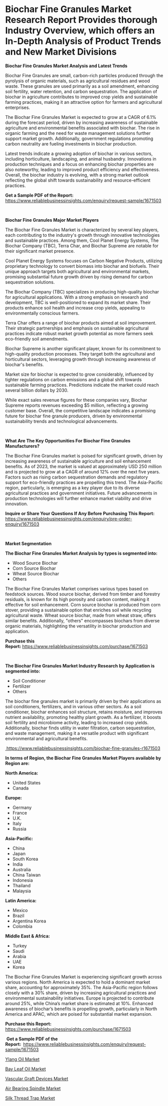 <p><h1>Biochar Fine Granules Market Research Report Provides thorough Industry Overview, which offers an In-Depth Analysis of Product Trends and New Market Divisions</h1></p><p><strong>Biochar Fine Granules Market Analysis and Latest Trends</strong></p>
<p><p>Biochar Fine Granules are small, carbon-rich particles produced through the pyrolysis of organic materials, such as agricultural residues and wood waste. These granules are used primarily as a soil amendment, enhancing soil fertility, water retention, and carbon sequestration. The application of biochar in agriculture contributes to improved crop yields and sustainable farming practices, making it an attractive option for farmers and agricultural enterprises.</p><p>The Biochar Fine Granules Market is expected to grow at a CAGR of 6.1% during the forecast period, driven by increasing awareness of sustainable agriculture and environmental benefits associated with biochar. The rise in organic farming and the need for waste management solutions further support market growth. Additionally, government regulations promoting carbon neutrality are fueling investments in biochar production. </p><p>Latest trends indicate a growing adoption of biochar in various sectors, including horticulture, landscaping, and animal husbandry. Innovations in production techniques and a focus on enhancing biochar properties are also noteworthy, leading to improved product efficiency and effectiveness. Overall, the biochar industry is evolving, with a strong market outlook reflecting the global shift towards sustainability and resource-efficient practices.</p></p>
<p><strong>Get a Sample PDF of the Report:&nbsp;</strong> <a href="https://www.reliablebusinessinsights.com/enquiry/request-sample/1671503?utm_campaign=60&utm_medium=2&utm_source=Github&utm_content=ia&utm_term=24122024&utm_id=biochar-fine-granules">https://www.reliablebusinessinsights.com/enquiry/request-sample/1671503</a></p>
<p>&nbsp;</p>
<p><strong>Biochar Fine Granules Major Market Players</strong></p>
<p><p>The Biochar Fine Granules Market is characterized by several key players, each contributing to the industry's growth through innovative technologies and sustainable practices. Among them, Cool Planet Energy Systems, The Biochar Company (TBC), Terra Char, and Biochar Supreme are notable for their significant market presence.</p><p>Cool Planet Energy Systems focuses on Carbon Negative Products, utilizing proprietary technology to convert biomass into biochar and biofuels. Their unique approach targets both agricultural and environmental markets, promising substantial future growth driven by rising demand for carbon sequestration solutions.</p><p>The Biochar Company (TBC) specializes in producing high-quality biochar for agricultural applications. With a strong emphasis on research and development, TBC is well-positioned to expand its market share. Their products enhance soil health and increase crop yields, appealing to environmentally conscious farmers.</p><p>Terra Char offers a range of biochar products aimed at soil improvement. Their strategic partnerships and emphasis on sustainable agricultural practices indicate robust market growth potential as more farmers seek eco-friendly soil amendments.</p><p>Biochar Supreme is another significant player, known for its commitment to high-quality production processes. They target both the agricultural and horticultural sectors, leveraging growth through increasing awareness of biochar's benefits. </p><p>Market size for biochar is expected to grow considerably, influenced by tighter regulations on carbon emissions and a global shift towards sustainable farming practices. Predictions indicate the market could reach several billion dollars by 2030.</p><p>While exact sales revenue figures for these companies vary, Biochar Supreme reports revenues exceeding $5 million, reflecting a growing customer base. Overall, the competitive landscape indicates a promising future for biochar fine granule producers, driven by environmental sustainability trends and technological advancements.</p></p>
<p>&nbsp;</p>
<p><strong>What Are The Key Opportunities For Biochar Fine Granules Manufacturers?</strong></p>
<p><p>The Biochar Fine Granules market is poised for significant growth, driven by increasing awareness of sustainable agriculture and soil enhancement benefits. As of 2023, the market is valued at approximately USD 250 million and is projected to grow at a CAGR of around 12% over the next five years. Factors such as rising carbon sequestration demands and regulatory support for eco-friendly practices are propelling this trend. The Asia-Pacific region, particularly, is emerging as a key player due to its diverse agricultural practices and government initiatives. Future advancements in production technologies will further enhance market viability and drive innovation.</p></p>
<p><strong>Inquire or Share Your Questions If Any Before Purchasing This Report:</strong> <a href="https://www.reliablebusinessinsights.com/enquiry/pre-order-enquiry/1671503?utm_campaign=60&utm_medium=2&utm_source=Github&utm_content=ia&utm_term=24122024&utm_id=biochar-fine-granules">https://www.reliablebusinessinsights.com/enquiry/pre-order-enquiry/1671503</a></p>
<p>&nbsp;</p>
<p><strong>Market Segmentation</strong></p>
<p><strong>The Biochar Fine Granules Market Analysis by types is segmented into:</strong></p>
<p><ul><li>Wood Source Biochar</li><li>Corn Source Biochar</li><li>Wheat Source Biochar</li><li>Others</li></ul></p>
<p><p>The Biochar Fine Granules Market comprises various types based on feedstock sources. Wood source biochar, derived from timber and forestry residuals, is known for its high porosity and carbon content, making it effective for soil enhancement. Corn source biochar is produced from corn stover, providing a sustainable option that enriches soil while recycling agricultural waste. Wheat source biochar, made from wheat straw, offers similar benefits. Additionally, "others" encompasses biochars from diverse organic materials, highlighting the versatility in biochar production and application.</p></p>
<p><strong>Purchase this Report:&nbsp;</strong><a href="https://www.reliablebusinessinsights.com/purchase/1671503?utm_campaign=60&utm_medium=2&utm_source=Github&utm_content=ia&utm_term=24122024&utm_id=biochar-fine-granules">https://www.reliablebusinessinsights.com/purchase/1671503</a></p>
<p>&nbsp;</p>
<p><strong>The Biochar Fine Granules Market Industry Research by Application is segmented into:</strong></p>
<p><ul><li>Soil Conditioner</li><li>Fertilizer</li><li>Others</li></ul></p>
<p><p>The biochar fine granules market is primarily driven by their applications as soil conditioners, fertilizers, and in various other sectors. As a soil conditioner, biochar enhances soil structure, retains moisture, and improves nutrient availability, promoting healthy plant growth. As a fertilizer, it boosts soil fertility and microbiome activity, leading to increased crop yields. Additionally, biochar finds utility in water filtration, carbon sequestration, and waste management, making it a versatile product with significant environmental and agricultural benefits.</p></p>
<p><a href="https://www.reliablebusinessinsights.com/biochar-fine-granules-r1671503?utm_campaign=60&utm_medium=2&utm_source=Github&utm_content=ia&utm_term=24122024&utm_id=biochar-fine-granules">&nbsp;https://www.reliablebusinessinsights.com/biochar-fine-granules-r1671503</a></p>
<p><strong>In terms of Region, the Biochar Fine Granules Market Players available by Region are:</strong></p>
<p>
    <p> <strong> North America: </strong>
        <ul>
            <li>United States</li>
            <li>Canada</li>
        </ul>
        </p> 
    <p> <strong> Europe: </strong>
        <ul>
            <li>Germany</li>
            <li>France</li>
            <li>U.K.</li>
            <li>Italy</li>
            <li>Russia</li>
        </ul>
        </p> 
    <p> <strong> Asia-Pacific: </strong>
        <ul>
            <li>China</li>
            <li>Japan</li>
            <li>South Korea</li>
            <li>India</li>
            <li>Australia</li>
            <li>China Taiwan</li>
            <li>Indonesia</li>
            <li>Thailand</li>
            <li>Malaysia</li>
        </ul>
        </p> 
    <p> <strong> Latin America: </strong>
        <ul>
            <li>Mexico</li>
            <li>Brazil</li>
            <li>Argentina Korea</li>
            <li>Colombia</li>
        </ul>
        </p> 
    <p> <strong> Middle East & Africa: </strong>
        <ul>
            <li>Turkey</li>
            <li>Saudi</li>
            <li>Arabia</li>
            <li>UAE</li>
            <li>Korea</li>
        </ul>
    </p>
    </p>
<p><p>The Biochar Fine Granules Market is experiencing significant growth across various regions. North America is expected to hold a dominant market share, accounting for approximately 35%. The Asia-Pacific region follows closely with a 30% share, driven by increasing agricultural practices and environmental sustainability initiatives. Europe is projected to contribute around 25%, while China’s market share is estimated at 10%. Enhanced awareness of biochar’s benefits is propelling growth, particularly in North America and APAC, which are poised for substantial market expansion.</p></p>
<p><strong>Purchase this Report: </strong><a href="https://www.reliablebusinessinsights.com/purchase/1671503?utm_campaign=60&utm_medium=2&utm_source=Github&utm_content=ia&utm_term=24122024&utm_id=biochar-fine-granules">https://www.reliablebusinessinsights.com/purchase/1671503</a></p>
<p>&nbsp;<strong>Get a Sample PDF of the Report:&nbsp;&nbsp;</strong><a href="https://www.reliablebusinessinsights.com/enquiry/request-sample/1671503?utm_campaign=60&utm_medium=2&utm_source=Github&utm_content=ia&utm_term=24122024&utm_id=biochar-fine-granules">https://www.reliablebusinessinsights.com/enquiry/request-sample/1671503</a></p>
<p><strong></strong></p>
<p><p><a href="https://www.linkedin.com/pulse/impact-latest-trends-ylang-oil-market-growth-forecasted-76-49cne?utm_campaign=60&utm_medium=2&utm_source=Github&utm_content=ia&utm_term=24122024&utm_id=biochar-fine-granules">Ylang Oil Market</a></p><p><a href="https://www.linkedin.com/pulse/bay-leaf-oil-market-analysis-report-revenue-forecast-lxkze?utm_campaign=60&utm_medium=2&utm_source=Github&utm_content=ia&utm_term=24122024&utm_id=biochar-fine-granules">Bay Leaf Oil Market</a></p><p><a href="https://github.com/FahadAhmed223/Market-Research-Report-List-1/blob/main/vascular-graft-devices-market.md?utm_campaign=60&utm_medium=2&utm_source=Github&utm_content=ia&utm_term=24122024&utm_id=biochar-fine-granules">Vascular Graft Devices Market</a></p><p><a href="https://www.linkedin.com/pulse/revenue-demand-air-bearing-spindle-market-expected-grow-119-zkjme?utm_campaign=60&utm_medium=2&utm_source=Github&utm_content=ia&utm_term=24122024&utm_id=biochar-fine-granules">Air Bearing Spindle Market</a></p><p><a href="https://github.com/sherikacas30/Market-Research-Report-List-1/blob/main/silk-thread-trap-market.md?utm_campaign=60&utm_medium=2&utm_source=Github&utm_content=ia&utm_term=24122024&utm_id=biochar-fine-granules">Silk Thread Trap Market</a></p></p>